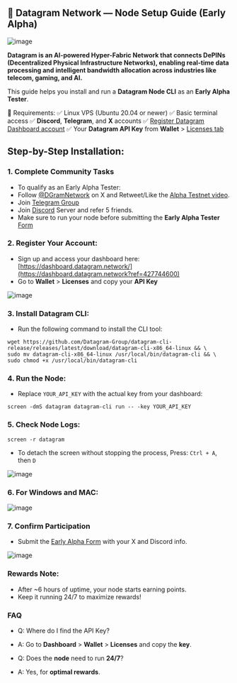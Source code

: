 ## 📡 Datagram Network — Node Setup Guide (Early Alpha)

![image](https://github.com/user-attachments/assets/f31a7b60-e8af-4b66-b20f-731b7c326142)

**Datagram is an AI-powered Hyper-Fabric Network that connects DePINs (Decentralized Physical Infrastructure Networks), enabling real-time data processing and intelligent bandwidth allocation across industries like telecom, gaming, and AI.**

This guide helps you install and run a **Datagram Node CLI** as an **Early Alpha Tester**.

📝 Requirements:
✅ Linux VPS (Ubuntu 20.04 or newer)
✅ Basic terminal access
✅ **Discord**, **Telegram**, and **X** accounts
✅ [Register Datagram Dashboard account](https://dashboard.datagram.network?ref=427744600)
✅ Your **Datagram API Key** from **Wallet** > [Licenses tab](https://dashboard.datagram.network/wallet?tab=licenses)

## Step-by-Step Installation:

### 1. Complete Community Tasks
- To qualify as an Early Alpha Tester:
- Follow [@DGramNetwork](https://x.com/DGramNetwork) on X and Retweet/Like the [Alpha Testnet video](https://x.com/DGramNetwork/status/1932786372613734602 ).
- Join [Telegram Group](https://t.me/datagramnetwork)
- Join [Discord](https://discord.gg/dcM6PF33fu) Server and refer 5 friends.
- Make sure to run your node before submitting the **Early Alpha Tester** [Form](https://docs.google.com/forms/d/e/1FAIpQLSevC3QjAx4xdNysKoRtCSR_5cAUtVBhoNu3XoCrQBIOYVQN8A/viewform)

### 2. Register Your Account:
- Sign up and access your dashboard here: [https://dashboard.datagram.network/](https://dashboard.datagram.network?ref=427744600)
- Go to **Wallet** > **Licenses** and copy your **API Key**

![image](https://github.com/user-attachments/assets/ef15ffd6-0c45-4284-880b-567562730636)

### 3. Install Datagram CLI:
- Run the following command to install the CLI tool:
```
wget https://github.com/Datagram-Group/datagram-cli-release/releases/latest/download/datagram-cli-x86_64-linux && \
sudo mv datagram-cli-x86_64-linux /usr/local/bin/datagram-cli && \
sudo chmod +x /usr/local/bin/datagram-cli
```

### 4. Run the Node:
- Replace `YOUR_API_KEY` with the actual key from your dashboard:
```
screen -dmS datagram datagram-cli run -- -key YOUR_API_KEY
```

### 5. Check Node Logs:
```
screen -r datagram
```
- To detach the screen without stopping the process, Press: `Ctrl + A`, then `D`
  
![image](https://github.com/user-attachments/assets/ed81859d-6eca-4e6c-9ceb-7f4c61c951c5)

### 6. For Windows and MAC:

![image](https://github.com/user-attachments/assets/b4e053d2-7720-434a-b5b8-774fbbdde32f)

### 7. Confirm Participation
- Submit the [Early Alpha Form](https://docs.google.com/forms/d/e/1FAIpQLSevC3QjAx4xdNysKoRtCSR_5cAUtVBhoNu3XoCrQBIOYVQN8A/viewform) with your X and Discord info.

![image](https://github.com/user-attachments/assets/95fb4d52-aa4b-491e-8cb7-ed1d0dc9586f)

### Rewards Note:
- After ~6 hours of uptime, your node starts earning points.
- Keep it running 24/7 to maximize rewards!

### FAQ
- Q: Where do I find the API Key?
- A: Go to **Dashboard** > **Wallet** > **Licenses** and copy the **key**.

- Q: Does the **node** need to run **24/7**?
- A: Yes, for **optimal rewards**.
